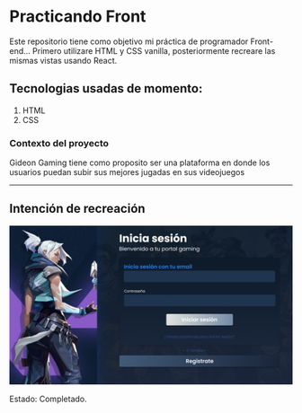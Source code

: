 # Practicando Front
Este repositorio tiene como objetivo mi práctica de programador Front-end... Primero utilizare HTML y CSS vanilla, posteriormente recreare las mismas vistas
usando React.

## Tecnologias usadas de momento:
1. HTML
2. CSS

### Contexto del proyecto
Gideon Gaming tiene como proposito ser una plataforma en donde los usuarios puedan subir sus mejores jugadas en sus videojuegos

___

## Intención de recreación

![Vista del login](Objetivo/Login.png)

Estado: Completado.

